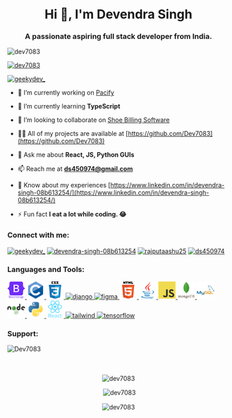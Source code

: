 <h1 align="center">Hi 👋, I'm Devendra Singh</h1>
<h3 align="center">A passionate aspiring full stack developer from India.</h3>

<p align="left"> <img src="https://komarev.com/ghpvc/?username=dev7083&label=Profile%20views&color=0e75b6&style=flat" alt="dev7083" /> </p>

<p align="left"> <a href="https://github.com/ryo-ma/github-profile-trophy"><img src="https://github-profile-trophy.vercel.app/?username=dev7083" alt="dev7083" /></a> </p>

<p align="left"> <a href="https://twitter.com/geekydev_" target="blank"><img src="https://img.shields.io/twitter/follow/geekydev_?logo=twitter&style=for-the-badge" alt="geekydev_" /></a> </p>

- 🔭 I’m currently working on [Pacify](https://github.com/Dev7083/pacify)

- 🌱 I’m currently learning **TypeScript**

- 👯 I’m looking to collaborate on [Shoe Billing Software](https://github.com/Dev7083/SHOE-SALES-MANAGEMENT-SOFTWARE)

- 👨‍💻 All of my projects are available at [https://github.com/Dev7083](https://github.com/Dev7083)

<!-- - 📝 I regularly write articles on [https://github.com/Dev7083/KernelHookers](https://github.com/Dev7083/KernelHookers) -->

- 💬 Ask me about **React, JS, Python GUIs**

- 📫 Reach me at **ds450974@gmail.com**

- 📄 Know about my experiences [https://www.linkedin.com/in/devendra-singh-08b613254/](https://www.linkedin.com/in/devendra-singh-08b613254/)

- ⚡ Fun fact **I eat a lot while coding. 😂**

<h3 align="left">Connect with me:</h3>
              
<p align="left">
<!-- <a href="https://codepen.io/dev7083" target="blank"><img align="center" src="https://raw.githubusercontent.com/rahuldkjain/github-profile-readme-generator/master/src/images/icons/Social/codepen.svg" alt="dev7083" height="30" width="40" /></a> -->
<a href="https://twitter.com/geekydev_" target="blank"><img align="center" src="https://raw.githubusercontent.com/rahuldkjain/github-profile-readme-generator/master/src/images/icons/Social/twitter.svg" alt="geekydev_" height="30" width="40" /></a>
<a href="https://linkedin.com/in/devendra-singh-08b613254" target="blank"><img align="center" src="https://raw.githubusercontent.com/rahuldkjain/github-profile-readme-generator/master/src/images/icons/Social/linked-in-alt.svg" alt="devendra-singh-08b613254" height="30" width="40" /></a>
<!-- <a href="https://stackoverflow.com/users/20587126" target="blank"><img align="center" src="https://raw.githubusercontent.com/rahuldkjain/github-profile-readme-generator/master/src/images/icons/Social/stack-overflow.svg" alt="20587126" height="30" width="40" /></a> -->
<a href="https://instagram.com/rajputaashu25" target="blank"><img align="center" src="https://raw.githubusercontent.com/rahuldkjain/github-profile-readme-generator/master/src/images/icons/Social/instagram.svg" alt="rajputaashu25" height="30" width="40" /></a>
<a href="https://www.hackerrank.com/ds450974" target="blank"><img align="center" src="https://raw.githubusercontent.com/rahuldkjain/github-profile-readme-generator/master/src/images/icons/Social/hackerrank.svg" alt="ds450974" height="30" width="40" /></a>
</p>

<h3 align="left">Languages and Tools:</h3>
<p align="left"> <a href="https://getbootstrap.com" target="_blank" rel="noreferrer"> <img src="https://raw.githubusercontent.com/devicons/devicon/master/icons/bootstrap/bootstrap-plain-wordmark.svg" alt="bootstrap" width="40" height="40"/> </a> <a href="https://www.cprogramming.com/" target="_blank" rel="noreferrer"> <img src="https://raw.githubusercontent.com/devicons/devicon/master/icons/c/c-original.svg" alt="c" width="40" height="40"/> </a> <a href="https://www.w3schools.com/css/" target="_blank" rel="noreferrer"> <img src="https://raw.githubusercontent.com/devicons/devicon/master/icons/css3/css3-original-wordmark.svg" alt="css3" width="40" height="40"/> </a> <a href="https://www.djangoproject.com/" target="_blank" rel="noreferrer"> <img src="https://cdn.worldvectorlogo.com/logos/django.svg" alt="django" width="40" height="40"/> </a> <a href="https://www.figma.com/" target="_blank" rel="noreferrer"> <img src="https://www.vectorlogo.zone/logos/figma/figma-icon.svg" alt="figma" width="40" height="40"/> </a> <a href="https://www.w3.org/html/" target="_blank" rel="noreferrer"> <img src="https://raw.githubusercontent.com/devicons/devicon/master/icons/html5/html5-original-wordmark.svg" alt="html5" width="40" height="40"/> </a> <a href="https://www.java.com" target="_blank" rel="noreferrer"> <img src="https://raw.githubusercontent.com/devicons/devicon/master/icons/java/java-original.svg" alt="java" width="40" height="40"/> </a> <a href="https://developer.mozilla.org/en-US/docs/Web/JavaScript" target="_blank" rel="noreferrer"> <img src="https://raw.githubusercontent.com/devicons/devicon/master/icons/javascript/javascript-original.svg" alt="javascript" width="40" height="40"/> </a> <a href="https://www.mongodb.com/" target="_blank" rel="noreferrer"> <img src="https://raw.githubusercontent.com/devicons/devicon/master/icons/mongodb/mongodb-original-wordmark.svg" alt="mongodb" width="40" height="40"/> </a> <a href="https://www.mysql.com/" target="_blank" rel="noreferrer"> <img src="https://raw.githubusercontent.com/devicons/devicon/master/icons/mysql/mysql-original-wordmark.svg" alt="mysql" width="40" height="40"/> </a> <a href="https://nodejs.org" target="_blank" rel="noreferrer"> <img src="https://raw.githubusercontent.com/devicons/devicon/master/icons/nodejs/nodejs-original-wordmark.svg" alt="nodejs" width="40" height="40"/> </a> <a href="https://www.python.org" target="_blank" rel="noreferrer"> <img src="https://raw.githubusercontent.com/devicons/devicon/master/icons/python/python-original.svg" alt="python" width="40" height="40"/> </a> <a href="https://reactjs.org/" target="_blank" rel="noreferrer"> <img src="https://raw.githubusercontent.com/devicons/devicon/master/icons/react/react-original-wordmark.svg" alt="react" width="40" height="40"/> </a> <a href="https://tailwindcss.com/" target="_blank" rel="noreferrer"> <img src="https://www.vectorlogo.zone/logos/tailwindcss/tailwindcss-icon.svg" alt="tailwind" width="40" height="40"/> </a> <a href="https://www.tensorflow.org" target="_blank" rel="noreferrer"> <img src="https://www.vectorlogo.zone/logos/tensorflow/tensorflow-icon.svg" alt="tensorflow" width="40" height="40"/> </a> </p>

<h3 align="left">Support:</h3>
<p><a href="https://www.buymeacoffee.com/Dev7083"> <img align="left" src="https://cdn.buymeacoffee.com/buttons/v2/default-yellow.png" height="50" width="210" alt="Dev7083" /></a></p><br><br>
&nbsp;

<p align="center"><img align="center" src="https://github-readme-stats.vercel.app/api/top-langs?username=dev7083&show_icons=true&locale=en&layout=compact" alt="dev7083"/></p>

<p align="center">&nbsp;<img align="center" src="https://github-readme-stats.vercel.app/api?username=dev7083&show_icons=true&locale=en" alt="dev7083" /></p>

<p align="center"><img align="center" src="https://github-readme-streak-stats.herokuapp.com/?user=dev7083&" alt="dev7083" /></p>

<!---
Dev7083/Dev7083 is a ✨ special ✨ repository because its `README.md` (this file) appears on your GitHub profile.
You can click the Preview link to take a look at your changes.
--->
